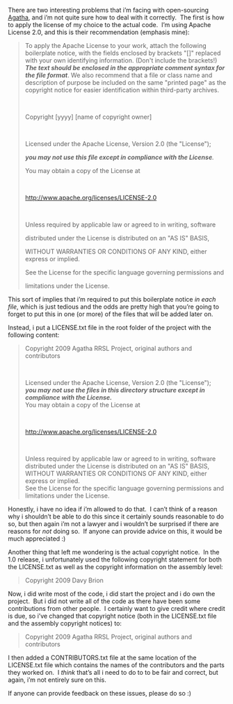 <p>There are two interesting problems that i’m facing with open-sourcing <a href="http://code.google.com/p/agatha-rrsl/" target="_blank">Agatha</a>, and i’m not quite sure how to deal with it correctly.&#160; The first is how to apply the license of my choice to the actual code.&#160; I’m using Apache License 2.0, and this is their recommendation (emphasis mine):</p>  <blockquote>   <p>To apply the Apache License to your work, attach the following boilerplate notice, with the fields enclosed by brackets &quot;[]&quot; replaced with your own identifying information. (Don't include the brackets!) <strong><em>The text should be enclosed in the appropriate comment syntax for the file format</em></strong>. We also recommend that a file or class name and description of purpose be included on the same &quot;printed page&quot; as the copyright notice for easier identification within third-party archives. </p>    <p>&#160;</p>    <p><code></code></p>    <p>Copyright [yyyy] [name of copyright owner] </p>    <p>&#160;</p>    <p>Licensed under the Apache License, Version 2.0 (the &quot;License&quot;); </p>    <p><em><strong>you may not use this file except in compliance with the License</strong>.</em> </p>    <p>You may obtain a copy of the License at </p>    <p>&#160;</p>    <p><a href="http://www.apache.org/licenses/LICENSE-2.0">http://www.apache.org/licenses/LICENSE-2.0</a> </p>    <p>&#160;</p>    <p>Unless required by applicable law or agreed to in writing, software </p>    <p>distributed under the License is distributed on an &quot;AS IS&quot; BASIS, </p>    <p>WITHOUT WARRANTIES OR CONDITIONS OF ANY KIND, either express or implied. </p>    <p>See the License for the specific language governing permissions and </p>    <p>limitations under the License. </p> </blockquote>  <p>This sort of implies that i’m required to put this boilerplate notice <em>in each file</em>, which is just tedious and the odds are pretty high that you’re going to forget to put this in one (or more) of the files that will be added later on.</p>  <p>Instead, i put a LICENSE.txt file in the root folder of the project with the following content:</p>  <blockquote>   <p>Copyright 2009 Agatha RRSL Project, original authors and contributors </p>    <p>&#160;</p>    <p>Licensed under the Apache License, Version 2.0 (the &quot;License&quot;);      <br /><strong><em>you may not use the files in this directory structure except in compliance with the License.          <br /></em></strong>You may obtain a copy of the License at </p>    <p>&#160;</p>    <p><a href="http://www.apache.org/licenses/LICENSE-2.0">http://www.apache.org/licenses/LICENSE-2.0</a></p>    <p>&#160;</p>    <p>Unless required by applicable law or agreed to in writing, software      <br />distributed under the License is distributed on an &quot;AS IS&quot; BASIS,       <br />WITHOUT WARRANTIES OR CONDITIONS OF ANY KIND, either express or implied.       <br />See the License for the specific language governing permissions and       <br />limitations under the License.</p> </blockquote>  <p>Honestly, i have no idea if i’m allowed to do that.&#160; I can’t think of a reason why i shouldn’t be able to do this since it certainly sounds reasonable to do so, but then again i’m not a lawyer and i wouldn’t be surprised if there are reasons for <em>not</em> doing so.&#160; If anyone can provide advice on this, it would be much appreciated :)</p>  <p>Another thing that left me wondering is the actual copyright notice.&#160; In the 1.0 release, i unfortunately used the following copyright statement for both the LICENSE.txt as well as the copyright information on the assembly level:</p>  <blockquote>   <p>Copyright 2009 Davy Brion</p> </blockquote>  <p>Now, i did write most of the code, i did start the project and i do own the project.&#160; But i did not write all of the code as there have been some contributions from other people.&#160; I certainly want to give credit where credit is due, so i’ve changed that copyright notice (both in the LICENSE.txt file and the assembly copyright notices) to:</p>  <blockquote>   <p>Copyright 2009 Agatha RRSL Project, original authors and contributors </p> </blockquote>  <p>I then added a CONTRIBUTORS.txt file at the same location of the LICENSE.txt file which contains the names of the contributors and the parts they worked on.&#160; I <em>think</em> that’s all i need to do to to be fair and correct, but again, i’m not entirely sure on this.</p>  <p>If anyone can provide feedback on these issues, please do so :)</p>